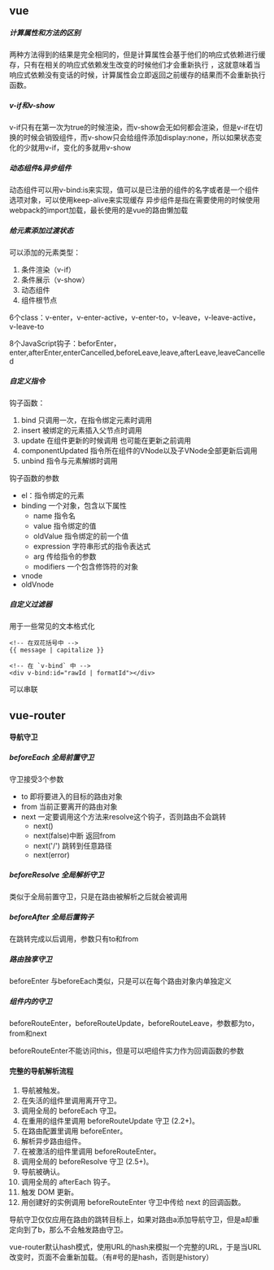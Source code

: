 ## vue

##### 计算属性和方法的区别
两种方法得到的结果是完全相同的，但是计算属性会基于他们的响应式依赖进行缓存，只有在相关的响应式依赖发生改变的时候他们才会重新执行 ，这就意味着当响应式依赖没有变话的时候，计算属性会立即返回之前缓存的结果而不会重新执行函数。
##### v-if和v-show
v-if只有在第一次为true的时候渲染，而v-show会无如何都会渲染，但是v-if在切换的时候会销毁组件，而v-show只会给组件添加display:none，所以如果状态变化的少就用v-if，变化的多就用v-show
##### 动态组件&异步组件
动态组件可以用v-bind:is来实现，值可以是已注册的组件的名字或者是一个组件选项对象，可以使用keep-alive来实现缓存
异步组件是指在需要使用的时候使用webpack的import加载，最长使用的是vue的路由懒加载
##### 给元素添加过渡状态
可以添加的元素类型：
1. 条件渲染（v-if）
2. 条件展示（v-show）
3. 动态组件
4. 组件根节点

6个class：v-enter，v-enter-active，v-enter-to，v-leave，v-leave-active，v-leave-to

8个JavaScript钩子：beforEnter，enter,afterEnter,enterCancelled,beforeLeave,leave,afterLeave,leaveCancelled

##### 自定义指令
钩子函数：
1. bind 只调用一次，在指令绑定元素时调用
2. insert 被绑定的元素插入父节点时调用
3. update 在组件更新的时候调用 也可能在更新之前调用
4. componentUpdated 指令所在组件的VNode以及子VNode全部更新后调用
5. unbind 指令与元素解绑时调用

钩子函数的参数
- el：指令绑定的元素
- binding 一个对象，包含以下属性
  - name 指令名
  - value 指令绑定的值
  - oldValue 指令绑定的前一个值
  - expression 字符串形式的指令表达式
  - arg 传给指令的参数
  - modifiers 一个包含修饰符的对象
- vnode 
- oldVnode

##### 自定义过滤器
用于一些常见的文本格式化

```
<!-- 在双花括号中 -->
{{ message | capitalize }}

<!-- 在 `v-bind` 中 -->
<div v-bind:id="rawId | formatId"></div>
```
可以串联

## vue-router

#### 导航守卫
##### beforeEach 全局前置守卫
守卫接受3个参数
 - to 即将要进入的目标的路由对象
 - from 当前正要离开的路由对象
 - next 一定要调用这个方法来resolve这个钩子，否则路由不会跳转
   - next()
   - next(false)中断 返回from
   - next('/') 跳转到任意路径
   - next(error)

##### beforeResolve 全局解析守卫
类似于全局前置守卫，只是在路由被解析之后就会被调用

##### beforeAfter 全局后置钩子
在跳转完成以后调用，参数只有to和from

##### 路由独享守卫
beforeEnter 与beforeEach类似，只是可以在每个路由对象内单独定义

##### 组件内的守卫
beforeRouteEnter，beforeRouteUpdate，beforeRouteLeave，参数都为to，from和next

beforeRouteEnter不能访问this，但是可以吧组件实力作为回调函数的参数

#### 完整的导航解析流程
1. 导航被触发。
2. 在失活的组件里调用离开守卫。
3. 调用全局的 beforeEach 守卫。
4. 在重用的组件里调用 beforeRouteUpdate 守卫 (2.2+)。
5. 在路由配置里调用 beforeEnter。
6. 解析异步路由组件。
7. 在被激活的组件里调用 beforeRouteEnter。
8. 调用全局的 beforeResolve 守卫 (2.5+)。
9. 导航被确认。
10. 调用全局的 afterEach 钩子。
11. 触发 DOM 更新。
12. 用创建好的实例调用 beforeRouteEnter 守卫中传给 next 的回调函数。

导航守卫仅仅应用在路由的跳转目标上，如果对路由a添加导航守卫，但是a却重定向到了b，那么不会触发路由守卫。

vue-router默认hash模式，使用URL的hash来模拟一个完整的URL，于是当URL改变时，页面不会重新加载。（有#号的是hash，否则是history）

